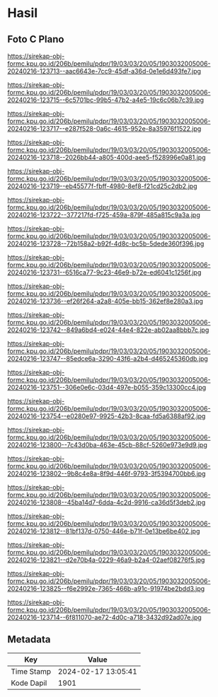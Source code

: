 # Hasil

## Foto C Plano

https://sirekap-obj-formc.kpu.go.id/206b/pemilu/pdpr/19/03/03/20/05/1903032005006-20240216-123713--aac6643e-7cc9-45df-a36d-0e1e6d493fe7.jpg

https://sirekap-obj-formc.kpu.go.id/206b/pemilu/pdpr/19/03/03/20/05/1903032005006-20240216-123715--6c5701bc-99b5-47b2-a4e5-19c6c06b7c39.jpg

https://sirekap-obj-formc.kpu.go.id/206b/pemilu/pdpr/19/03/03/20/05/1903032005006-20240216-123717--e287f528-0a6c-4615-952e-8a35976f1522.jpg

https://sirekap-obj-formc.kpu.go.id/206b/pemilu/pdpr/19/03/03/20/05/1903032005006-20240216-123718--2026bb44-a805-400d-aee5-f528996e0a81.jpg

https://sirekap-obj-formc.kpu.go.id/206b/pemilu/pdpr/19/03/03/20/05/1903032005006-20240216-123719--eb45577f-fbff-4980-8ef8-f21cd25c2db2.jpg

https://sirekap-obj-formc.kpu.go.id/206b/pemilu/pdpr/19/03/03/20/05/1903032005006-20240216-123722--377217fd-f725-459a-879f-485a815c9a3a.jpg

https://sirekap-obj-formc.kpu.go.id/206b/pemilu/pdpr/19/03/03/20/05/1903032005006-20240216-123728--72b158a2-b92f-4d8c-bc5b-5dede360f396.jpg

https://sirekap-obj-formc.kpu.go.id/206b/pemilu/pdpr/19/03/03/20/05/1903032005006-20240216-123731--6516ca77-9c23-46e9-b72e-ed6041c1256f.jpg

https://sirekap-obj-formc.kpu.go.id/206b/pemilu/pdpr/19/03/03/20/05/1903032005006-20240216-123736--ef26f264-a2a8-405e-bb15-362ef8e280a3.jpg

https://sirekap-obj-formc.kpu.go.id/206b/pemilu/pdpr/19/03/03/20/05/1903032005006-20240216-123742--849a6bd4-e024-44e4-822e-ab02aa8bbb7c.jpg

https://sirekap-obj-formc.kpu.go.id/206b/pemilu/pdpr/19/03/03/20/05/1903032005006-20240216-123747--85edce6a-3290-43f6-a2b4-d465245360db.jpg

https://sirekap-obj-formc.kpu.go.id/206b/pemilu/pdpr/19/03/03/20/05/1903032005006-20240216-123751--306e0e6c-03d4-497e-b055-359c13300cc4.jpg

https://sirekap-obj-formc.kpu.go.id/206b/pemilu/pdpr/19/03/03/20/05/1903032005006-20240216-123754--e0280e97-9925-42b3-8caa-fd5a6388af92.jpg

https://sirekap-obj-formc.kpu.go.id/206b/pemilu/pdpr/19/03/03/20/05/1903032005006-20240216-123800--7c43d0ba-463e-45cb-88cf-5260e973e9d9.jpg

https://sirekap-obj-formc.kpu.go.id/206b/pemilu/pdpr/19/03/03/20/05/1903032005006-20240216-123802--9b8c4e8a-8f9d-446f-9793-3f5394700bb6.jpg

https://sirekap-obj-formc.kpu.go.id/206b/pemilu/pdpr/19/03/03/20/05/1903032005006-20240216-123808--45ba14d7-6dda-4c2d-9916-ca36d5f3deb2.jpg

https://sirekap-obj-formc.kpu.go.id/206b/pemilu/pdpr/19/03/03/20/05/1903032005006-20240216-123812--81bf137d-0750-446e-b71f-0e13be6be402.jpg

https://sirekap-obj-formc.kpu.go.id/206b/pemilu/pdpr/19/03/03/20/05/1903032005006-20240216-123821--d2e70b4a-0229-46a9-b2a4-02aef08276f5.jpg

https://sirekap-obj-formc.kpu.go.id/206b/pemilu/pdpr/19/03/03/20/05/1903032005006-20240216-123825--f6e2992e-7365-466b-a91c-91974be2bdd3.jpg

https://sirekap-obj-formc.kpu.go.id/206b/pemilu/pdpr/19/03/03/20/05/1903032005006-20240216-123714--6f811070-ae72-4d0c-a718-3432d92ad07e.jpg


## Metadata

| Key        | Value               |
| ---------- | ------------------- |
| Time Stamp | 2024-02-17 13:05:41 |
| Kode Dapil | 1901                |



